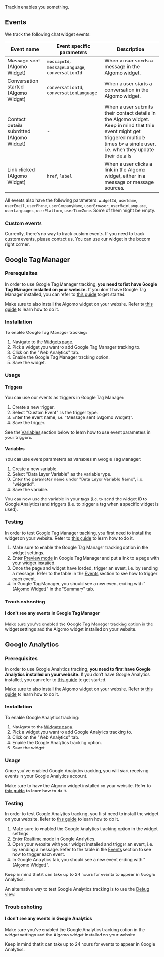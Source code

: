 Trackin enables you something.

## Events

We track the following chat widget events:

| Event name                                | Event specific parameters                        | Description                                                                                                                                                                           |
| ----------------------------------------- | ------------------------------------------------ | ------------------------------------------------------------------------------------------------------------------------------------------------------------------------------------- |
| Message sent (Algomo Widget)              | `messageId`, `messageLanguage`, `conversationId` | When a user sends a message in the Algomo widget.                                                                                                                                     |
| Conversation started (Algomo Widget)      | `conversationId`, `conversationLanguage`         | When a user starts a conversation in the Algomo widget.                                                                                                                               |
| Contact details submitted (Algomo Widget) | -                                                | When a user submits their contact details in the Algomo widget. Keep in mind that this event might get triggered multiple times by a single user, i.e. when they update their details |
| Link clicked (Algomo Widget)              | `href`, `label`                                  | When a user clicks a link in the Algomo widget, either in a message or message sources.                                                                                               |

All events also have the following parameters: `widgetId`, `userName`, `userEmail`, `userPhone`, `userCompanyName`, `userBrowser`, `userMainLanguage`, `userLanguages`, `userPlatform`, `userTimeZone`. Some of them might be empty.

### Custom events

Currently, there's no way to track custom events. If you need to track custom events, please contact us. You can use our widget in the bottom right corner.

## Google Tag Manager

### Prerequisites

In order to use Google Tag Manager tracking, **you need to fist have Google Tag Manager installed on your website.** If you don't have Google Tag Manager installed, you can refer to [this guide](https://support.google.com/tagmanager/answer/6103696?hl=en) to get started.

Make sure to also install the Algomo widget on your website. Refer to [this guide](./Install%20a%20widget%20to%20your%20website.md) to learn how to do it.

### Installation

To enable Google Tag Manager tracking:

1. Navigate to the [Widgets page](https://app.algomo.com/widgets).
2. Pick a widget you want to add Google Tag Manager tracking to.
3. Click on the "Web Analytics" tab.
4. Enable the Google Tag Manager tracking option.
5. Save the widget.

### Usage

#### Triggers

You can use our events as triggers in Google Tag Manager:

1. Create a new trigger.
2. Select "Custom Event" as the trigger type.
3. Enter the event name, i.e. "Message sent (Algomo Widget)".
4. Save the trigger.

See the [Variables](#variables) section below to learn how to use event parameters in your triggers.

#### Variables

You can use event parameters as variables in Google Tag Manager:

1. Create a new variable.
2. Select "Data Layer Variable" as the variable type.
3. Enter the parameter name under "Data Layer Variable Name", i.e. "widgetId".
4. Save the variable.

You can now use the variable in your tags (i.e. to send the widget ID to Google Analytics) and triggers (i.e. to trigger a tag when a specific widget is used).

### Testing

In order to test Google Tag Manager tracking, you first need to install the widget on your website. Refer to [this guide](./Install%20a%20widget%20to%20your%20website.md) to learn how to do it.

1. Make sure to enable the Google Tag Manager tracking option in the widget settings.
2. Enter [Preview mode](https://support.google.com/tagmanager/answer/6103696?hl=en) in Google Tag Manager and put a link to a page with your widget installed.
3. Once the page and widget have loaded, trigger an event, i.e. by sending a message. Refer to the table in the [Events](#events) section to see how to trigger each event.
4. In Google Tag Manager, you should see a new event ending with "(Algomo Widget)" in the "Summary" tab.

### Troubleshooting

#### I don't see any events in Google Tag Manager

Make sure you've enabled the Google Tag Manager tracking option in the widget settings and the Algomo widget installed on your website.

## Google Analytics

### Prerequisites

In order to use Google Analytics tracking, **you need to first have Google Analytics installed on your website.** If you don't have Google Analytics installed, you can refer to [this guide](https://support.google.com/analytics/answer/9304153?hl=en) to get started.

Make sure to also install the Algomo widget on your website. Refer to [this guide](./Install%20a%20widget%20to%20your%20website.md) to learn how to do it.

### Installation

To enable Google Analytics tracking:

1. Navigate to the [Widgets page](https://app.algomo.com/widgets).
2. Pick a widget you want to add Google Analytics tracking to.
3. Click on the "Web Analytics" tab.
4. Enable the Google Analytics tracking option.
5. Save the widget.

### Usage

Once you've enabled Google Analytics tracking, you will start receiving events in your Google Analytics account.

Make sure to have the Algomo widget installed on your website. Refer to [this guide](./Install%20a%20widget%20to%20your%20website.md) to learn how to do it.

### Testing

In order to test Google Analytics tracking, you first need to install the widget on your website. Refer to [this guide](./Install%20a%20widget%20to%20your%20website.md) to learn how to do it.

1. Make sure to enabled the Google Analytics tracking option in the widget settings.
2. Enter [Realtime mode](https://support.google.com/analytics/answer/1638635?hl=en) in Google Analytics.
3. Open your website with your widget installed and trigger an event, i.e. by sending a message. Refer to the table in the [Events](#events) section to see how to trigger each event.
4. In Google Analytics tab, you should see a new event ending with "(Algomo Widget)".

Keep in mind that it can take up to 24 hours for events to appear in Google Analytics.

An alternative way to test Google Analytics tracking is to use the [Debug view](https://support.google.com/analytics/answer/7201382?hl=en).

### Troubleshoting

#### I don't see any events in Google Analytics

Make sure you've enabled the Google Analytics tracking option in the widget settings and the Algomo widget installed on your website.

Keep in mind that it can take up to 24 hours for events to appear in Google Analytics.
